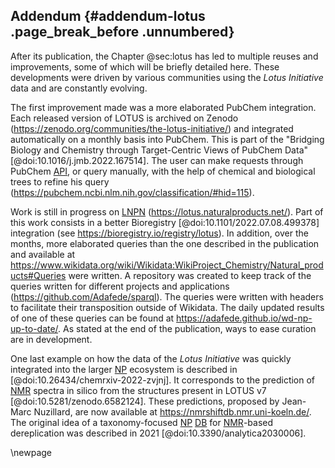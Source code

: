 ## Addendum {#addendum-lotus .page_break_before .unnumbered}

After its publication, the Chapter @sec:lotus has led to multiple reuses and improvements, some of which will be briefly detailed here.
These developments were driven by various communities using the *Lotus Initiative* data and are constantly evolving.

The first improvement made was a more elaborated PubChem integration.
Each released version of LOTUS is archived on Zenodo (<https://zenodo.org/communities/the-lotus-initiative/>) and integrated automatically on a monthly basis into PubChem.
This is part of the "Bridging Biology and Chemistry through Target-Centric Views of PubChem Data" [@doi:10.1016/j.jmb.2022.167514].
The user can make requests through PubChem [API](#api), or query manually, with the help of chemical and biological trees to refine his query (<https://pubchem.ncbi.nlm.nih.gov/classification/#hid=115>).

Work is still in progress on [LNPN](#lnpn) (<https://lotus.naturalproducts.net/>).
Part of this work consists in a better Bioregistry [@doi:10.1101/2022.07.08.499378] integration (see <https://bioregistry.io/registry/lotus>).
In addition, over the months, more elaborated queries than the one described in the publication and available at <https://www.wikidata.org/wiki/Wikidata:WikiProject_Chemistry/Natural_products#Queries> were written. 
A repository was created to keep track of the queries written for different projects and applications (<https://github.com/Adafede/sparql>).
The queries were written with headers to facilitate their transposition outside of Wikidata.
The daily updated results of one of these queries can be found at <https://adafede.github.io/wd-np-up-to-date/>.
As stated at the end of the publication, ways to ease curation are in development.

One last example on how the data of the *Lotus Initiative* was quickly integrated into the larger [NP](#np) ecosystem is described in [@doi:10.26434/chemrxiv-2022-zvjnj].
It corresponds to the prediction of [NMR](#nmr) spectra in silico from the structures present in LOTUS v7 [@doi:10.5281/zenodo.6582124].
These predictions, proposed by Jean-Marc Nuzillard, are now available at <https://nmrshiftdb.nmr.uni-koeln.de/>.
The original idea of a taxonomy-focused [NP](#np) [DB](#db) for [NMR](#nmr)-based dereplication was described in 2021 [@doi:10.3390/analytica2030006].

\newpage